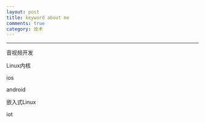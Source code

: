```yaml
---
layout: post
title: keyword about me
comments: true
category: 技术
---
```


---
音视频开发

Linux内核

ios

android

嵌入式Linux

iot



